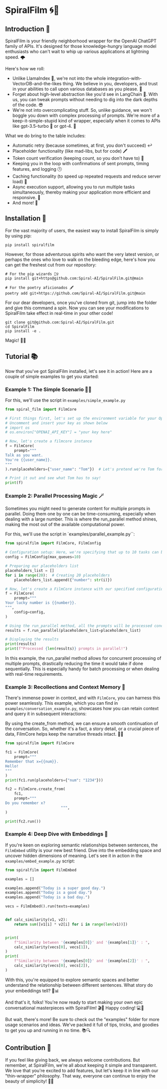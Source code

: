# SpiralFilm 🌀🎥
## Introduction 🚀
SpiralFilm is your friendly neighborhood wrapper for the OpenAI ChatGPT family of APIs. It's designed for those knowledge-hungry language model enthusiasts who can't wait to whip up various applications at lightning speed. 🌩️

Here's how we roll:

- Unlike LlamaIndex 🦙, we're not into the whole integration-with-VectorDB-and-the-likes thing. We believe in you, developers, and trust in your abilities to call upon various databases as you please. 💪
- Forget about high-level abstraction like you'd see in LangChain 🔗. With us, you can tweak prompts without needing to dig into the dark depths of the code. 😎
- We're not into overcomplicating stuff. So, unlike guidance, we won't boggle you down with complex processing of prompts. We're more of a keep-it-simple-stupid kind of wrapper, especially when it comes to APIs like gpt-3.5-turbo 🚀 or gpt-4. 🤖

What we do bring to the table includes:

- Automatic retry (because sometimes, at first, you don't succeed) ↩️
- Placeholder functionality (like mad-libs, but for code) 🖍️
- Token count verification (keeping count, so you don't have to) 🔢
- Keeping you in the loop with confirmations of sent prompts, timing features, and logging 🕒
- Caching functionality (to speed up repeated requests and reduce server load) 🚀
- Async execution support, allowing you to run multiple tasks simultaneously, thereby making your application more efficient and responsive. 👾
- And more! 🎉

## Installation 🔧

For the vast majority of users, the easiest way to install SpiralFilm is simply by using pip:
```
pip install spiralfilm
```

However, for those adventurous spirits who want the very latest version, or perhaps the ones who love to walk on the bleeding edge, here's how you can get the freshest cut from our repository:

```
# For the pip wizards 🧙‍♀️
pip install git+https@github.com:Spiral-AI/SpiralFilm.git@main

# For the poetry aficionados 🖋️
poetry add git+https://github.com/Spiral-AI/SpiralFilm.git@main
```

For our dear developers, once you've cloned from git, jump into the folder and give this command a spin. Now you can see your modifications to SpiralFilm take effect in real-time in your other code! 

```
git clone git@github.com:Spiral-AI/SpiralFilm.git
cd SpiralFilm
pip install -e .
```
Magic! 🎩✨

## Tutorial 📚

Now that you've got SpiralFilm installed, let's see it in action! Here are a couple of simple examples to get you started:

### Example 1: The Simple Scenario 🏄‍♀️
For this, we'll use the script in `examples/simple_example.py`

```python
from spiral_film import FilmCore

# First things first, let's set up the environment variable for your OpenAI API key
# Uncomment and insert your key as shown below
# import os
# os.environ["OPENAI_API_KEY"] = "your key here"

# Now, let's create a filmcore instance
f = FilmCore(
    prompt="""
Talk as you want.
You're {{user_name}}.
"""
).run(placeholders={"user_name": "Tom"})  # Let's pretend we're Tom for this one

# Print it out and see what Tom has to say!
print(f)
```

### Example 2: Parallel Processing Magic 🪄
Sometimes you might need to generate content for multiple prompts in parallel. Doing them one by one can be time-consuming, especially when dealing with a large number. This is where the run_parallel method shines, making the most out of the available computational power.

For this, we'll use the script in `examples/parallel_example.py``:
```python
from spiralfilm import FilmCore, FilmConfig

# Configuration setup: Here, we're specifying that up to 10 tasks can be run concurrently.
config = FilmConfig(max_queues=10)

# Preparing our placeholders list
placeholders_list = []
for i in range(20):  # Creating 20 placeholders
    placeholders_list.append({"number": str(i)})

# Now, let's create a FilmCore instance with our specified configuration
f = FilmCore(
    prompt="""
Your lucky number is {{number}}.
""",
    config=config,
)

# Using the run_parallel method, all the prompts will be processed concurrently
results = f.run_parallel(placeholders_list=placeholders_list)

# Displaying the results
print(results)
print(f"Processed {len(results)} prompts in parallel!")
```
In this example, the run_parallel method allows for concurrent processing of multiple prompts, drastically reducing the time it would take if done sequentially. This is especially handy for batch processing or when dealing with real-time requirements.

### Example 3: Recollections and Context Memory 🧠
There's immense power in context, and with `FilmCore`, you can harness this power seamlessly. This example, which you can find in `examples/conversation_example.py`, showcases how you can retain context and query it in subsequent interactions:


By using the create_from method, we can ensure a smooth continuation of the conversation. So, whether it's a fact, a story detail, or a crucial piece of data, FilmCore helps keep the narrative threads intact. 🧵📖
```python
from spiralfilm import FilmCore

fc1 = FilmCore(
    prompt="""
Remember that x={{num}}.
Hello!
"""
)
print(fc1.run(placeholders={"num": "1234"}))

fc2 = FilmCore.create_from(
    fc1,
    prompt="""
Do you remember x?
                         """,
)

print(fc2.run())

```


### Example 4: Deep Dive with Embeddings 🌊
If you're keen on exploring semantic relationships between sentences, the `FilmEmbed` utility is your new best friend. Dive into the embedding space and uncover hidden dimensions of meaning. Let's see it in action in the `examples/embed_example.py` script:
```python
from spiralfilm import FilmEmbed

examples = []

examples.append("Today is a super good day.")
examples.append("Today is a good day.")
examples.append("Today is a bad day.")

vecs = FilmEmbed().run(texts=examples)


def calc_similarity(v1, v2):
    return sum([v1[i] * v2[i] for i in range(len(v1))])


print(
    f"Similarity between '{examples[0]}' and '{examples[1]}' : ",
    calc_similarity(vecs[0], vecs[1]),
)
print(
    f"Similarity between '{examples[0]}' and '{examples[2]}' : ",
    calc_similarity(vecs[0], vecs[2]),
)

```

With this, you're equipped to explore semantic spaces and better understand the relationship between different sentences. What story do your embeddings tell? 🧐📊

And that's it, folks! You're now ready to start making your own epic conversational masterpieces with SpiralFilm! 🎬🍿 Happy coding! 💻🚀

But wait, there's more! Be sure to check out the "examples" folder for more usage scenarios and ideas. We've packed it full of tips, tricks, and goodies to get you up and running in no time. 📚🔍

## Contribution 🤝

If you feel like giving back, we always welcome contributions. But remember, at SpiralFilm, we're all about keeping it simple and transparent. We love that you're excited to add features, but let's keep it in line with our "thin-wrapper" philosophy. That way, everyone can continue to enjoy the beauty of simplicity! 💖🌐